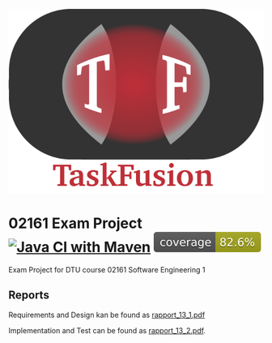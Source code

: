 ![](/TaskFusionAlt.png)
# 02161 Exam Project [![Java CI with Maven](https://github.com/rwiuff/02161ExamProject/actions/workflows/maven.yml/badge.svg?branch=main)](https://github.com/rwiuff/02161ExamProject/actions/workflows/maven.yml) ![Test Coverage](https://github.com/rwiuff/02161ExamProject/raw/gh-pages/badges/jacoco.svg?raw=true)
Exam Project for DTU course 02161 Software Engineering 1
## Reports
Requirements and Design kan be found as [rapport_13_1.pdf](RequirementsAndDesign/rapport_13_1.pdf)

Implementation and Test can be found as [rapport_13_2.pdf](ImplementationAndTest/rapport_13_2.pdf).
